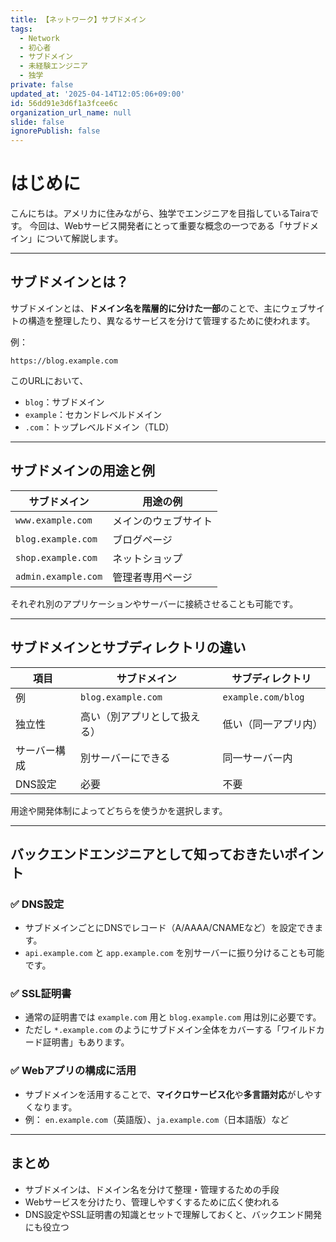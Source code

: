 ```yaml
---
title: 【ネットワーク】サブドメイン
tags:
  - Network
  - 初心者
  - サブドメイン
  - 未経験エンジニア
  - 独学
private: false
updated_at: '2025-04-14T12:05:06+09:00'
id: 56dd91e3d6f1a3fcee6c
organization_url_name: null
slide: false
ignorePublish: false
---
```

# はじめに

こんにちは。アメリカに住みながら、独学でエンジニアを目指しているTairaです。
今回は、Webサービス開発者にとって重要な概念の一つである「サブドメイン」について解説します。

---

## サブドメインとは？

サブドメインとは、**ドメイン名を階層的に分けた一部**のことで、主にウェブサイトの構造を整理したり、異なるサービスを分けて管理するために使われます。

例：
```
https://blog.example.com
```
このURLにおいて、
- `blog`：サブドメイン
- `example`：セカンドレベルドメイン
- `.com`：トップレベルドメイン（TLD）

---

## サブドメインの用途と例

| サブドメイン | 用途の例 |
|--------------|----------|
| `www.example.com` | メインのウェブサイト |
| `blog.example.com` | ブログページ |
| `shop.example.com` | ネットショップ |
| `admin.example.com` | 管理者専用ページ |

それぞれ別のアプリケーションやサーバーに接続させることも可能です。

---

## サブドメインとサブディレクトリの違い

| 項目 | サブドメイン | サブディレクトリ |
|------|--------------|------------------|
| 例 | `blog.example.com` | `example.com/blog` |
| 独立性 | 高い（別アプリとして扱える） | 低い（同一アプリ内） |
| サーバー構成 | 別サーバーにできる | 同一サーバー内 |
| DNS設定 | 必要 | 不要 |

用途や開発体制によってどちらを使うかを選択します。

---

## バックエンドエンジニアとして知っておきたいポイント

### ✅ DNS設定
- サブドメインごとにDNSでレコード（A/AAAA/CNAMEなど）を設定できます。
- `api.example.com` と `app.example.com` を別サーバーに振り分けることも可能です。

### ✅ SSL証明書
- 通常の証明書では `example.com` 用と `blog.example.com` 用は別に必要です。
- ただし `*.example.com` のようにサブドメイン全体をカバーする「ワイルドカード証明書」もあります。

### ✅ Webアプリの構成に活用
- サブドメインを活用することで、**マイクロサービス化**や**多言語対応**がしやすくなります。
- 例： `en.example.com`（英語版）、`ja.example.com`（日本語版）など

---

## まとめ

- サブドメインは、ドメイン名を分けて整理・管理するための手段
- Webサービスを分けたり、管理しやすくするために広く使われる
- DNS設定やSSL証明書の知識とセットで理解しておくと、バックエンド開発にも役立つ


